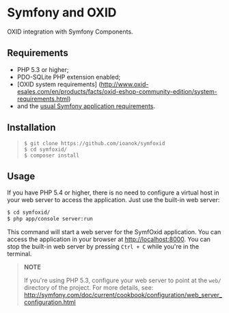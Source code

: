 Symfony and OXID
========================

OXID integration with Symfony Components.

Requirements
------------

  * PHP 5.3 or higher;
  * PDO-SQLite PHP extension enabled;
  * [OXID system requirements] (http://www.oxid-esales.com/en/products/facts/oxid-eshop-community-edition/system-requirements.html)
  * and the [usual Symfony application requirements](http://symfony.com/doc/current/reference/requirements.html).

Installation
------------

>     $ git clone https://github.com/ioanok/symfoxid
>     $ cd symfoxid/
>     $ composer install

Usage
-----

If you have PHP 5.4 or higher, there is no need to configure a virtual host
in your web server to access the application. Just use the built-in web server:

```bash
$ cd symfoxid/
$ php app/console server:run
```

This command will start a web server for the SymfOxid application. You can
access the application in your browser at <http://localhost:8000>. You can
stop the built-in web server by pressing `Ctrl + C` while you're in the
terminal.

> **NOTE**
>
> If you're using PHP 5.3, configure your web server to point at the `web/`
> directory of the project. For more details, see:
> http://symfony.com/doc/current/cookbook/configuration/web_server_configuration.html
